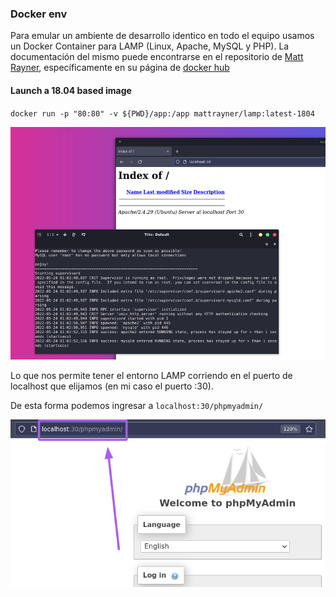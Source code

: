 ### Docker env

Para emular un ambiente de desarrollo identico en todo el equipo usamos un Docker Container para LAMP (Linux, Apache, MySQL y PHP). La documentación del mismo puede encontrarse en el repositorio de [Matt Rayner](https://github.com/mattrayner), específicamente en su página de [docker hub](https://hub.docker.com/r/mattrayner/lamp)

#### Launch a 18.04 based image
`docker run -p "80:80" -v ${PWD}/app:/app mattrayner/lamp:latest-1804`

![](./docker-run.png)

Lo que nos permite tener el entorno LAMP corriendo en el puerto de localhost que elijamos (en mi caso el puerto :30).

De esta forma podemos ingresar a `localhost:30/phpmyadmin/`

![](./mysql.png)

